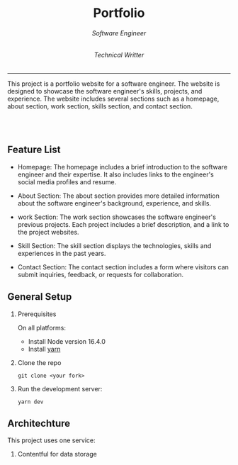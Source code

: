 <div align="center">
<h1>Portfolio</h1>
<h6><i>Software Engineer </i></h6>
<h6><i>Technical Writter </i></h6>
<hr />
</div>

This project is a portfolio website for a software engineer. The website is designed to showcase the software engineer's skills, projects, and experience. The website includes several sections such as a homepage, about section, work section, skills section, and contact section. 

<br/>
<br/>

## Feature List
- Homepage: The homepage includes a brief introduction to the software engineer and their expertise. It also includes links to the engineer's social media profiles and resume.

- About Section: The about section provides more detailed information about the software engineer's background, experience, and skills.

- work Section: The work section showcases the software engineer's previous projects. Each project includes a brief description, and a link to the project websites.

- Skill Section: The skill section displays the technologies, skills and experiences in the past years. 

- Contact Section: The contact section includes a form where visitors can submit inquiries, feedback, or requests for collaboration.


## General Setup


1. Prerequisites

   On all platforms:

   - Install Node version 16.4.0
   - Install [yarn](https://classic.yarnpkg.com/lang/en/docs/install)

2. Clone the repo

   ```
   git clone <your fork>
   ```

4. Run the development server:

   ```
   yarn dev

## Architechture
This project uses one service:

1. Contentful for data storage
